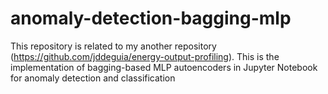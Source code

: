 # anomaly-detection-bagging-mlp
This repository is related to my another repository (https://github.com/jddeguia/energy-output-profiling). This is the implementation of bagging-based MLP autoencoders in Jupyter Notebook for anomaly detection and classification
